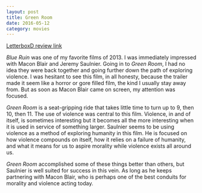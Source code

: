 ```yaml
---
layout: post
title: Green Room 
date: 2016-05-12
category: movies
---
```

 
[LetterboxD review link](http://letterboxd.com/samarthbhaskar/film/green-room/)

 <em>Blue Ruin</em> was one of my favorite films of 2013. I was immediately impressed with Macon Blair and Jeremy Saulnier. Going in to <em>Green Room</em>, I had no idea they were back together and going further down the path of exploring violence. I was hesitant to see this film, in all honesty, because the trailer made it seem like a horror or gore filled film, the kind I usually stay away from. But as soon as Macon Blair came on screen, my attention was focused. 

<em>Green Room</em> is a seat-gripping ride that takes little time to turn up to 9, then 10, then 11. The use of violence was central to this film. Violence, in and of itself, is sometimes interesting but it becomes all the more interesting when it is used in service of something larger. Saulnier seems to be using violence as a method of exploring humanity in this film. He is focused on how violence compounds on itself, how it relies on a failure of humanity, and what it means for us to aspire morality while violence exists all around us. 

<em>Green Room</em> accomplished some of these things better than others, but Saulnier is well suited for success in this vein. As long as he keeps partnering with Macon Blair, who is perhaps one of the best conduits for morality and violence acting today.
